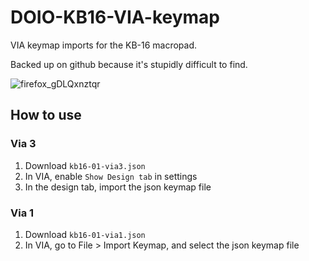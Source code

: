 # DOIO-KB16-VIA-keymap
VIA keymap imports for the KB-16 macropad.

Backed up on github because it's stupidly difficult to find.

![firefox_gDLQxnztqr](https://github.com/Moistbobo/DOIO-KB16-VIA-keymap/assets/29080587/eedc240e-87ea-4555-a420-10cd59ef777c)

## How to use

### Via 3
1. Download `kb16-01-via3.json`
2. In VIA, enable `Show Design tab` in settings
3. In the design tab, import the json keymap file

### Via 1
1. Download `kb16-01-via1.json`
2. In VIA, go to File > Import Keymap, and select the json keymap file
